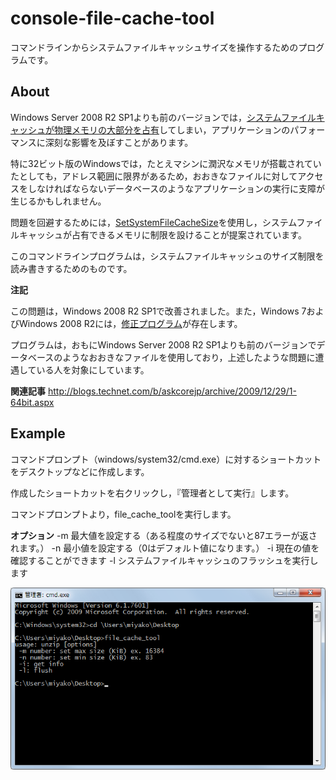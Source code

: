 # console-file-cache-tool
コマンドラインからシステムファイルキャッシュサイズを操作するためのプログラムです。

About
-----
Windows Server 2008 R2 SP1よりも前のバージョンでは，[システムファイルキャッシュが物理メモリの大部分を占有](http://support.microsoft.com/kb/976618)してしまい，アプリケーションのパフォーマンスに深刻な影響を及ぼすことがあります。

特に32ビット版のWindowsでは，たとえマシンに潤沢なメモリが搭載されていたとしても，アドレス範囲に限界があるため，おおきなファイルに対してアクセスをしなければならないデータベースのようなアプリケーションの実行に支障が生じるかもしれません。

問題を回避するためには，[SetSystemFileCacheSize](http://msdn.microsoft.com/en-us/library/aa965240(VS.85).aspx)を使用し，システムファイルキャッシュが占有できるメモリに制限を設けることが提案されています。

このコマンドラインプログラムは，システムファイルキャッシュのサイズ制限を読み書きするためのものです。

**注記**

この問題は，Windows 2008 R2 SP1で改善されました。また，Windows 7およびWindows 2008 R2には，[修正プログラム](http://support.microsoft.com/kb/979149)が存在します。

プログラムは，おもにWindows Server 2008 R2 SP1よりも前のバージョンでデータベースのようなおおきなファイルを使用しており，上述したような問題に遭遇している人を対象にしています。

**関連記事**
http://blogs.technet.com/b/askcorejp/archive/2009/12/29/1-64bit.aspx

Example
-------
コマンドプロンプト（windows/system32/cmd.exe）に対するショートカットをデスクトップなどに作成します。

作成したショートカットを右クリックし，『管理者として実行』します。

コマンドプロンプトより，file_cache_toolを実行します。

**オプション**
-m 最大値を設定する（ある程度のサイズでないと87エラーが返されます。）
-n 最小値を設定する（0はデフォルト値になります。）
-i 現在の値を確認することができます
-l システムファイルキャッシュのフラッシュを実行します

![](images/1.png)

